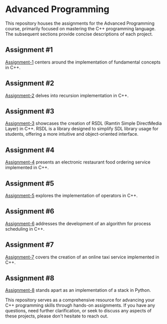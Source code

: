 # Advanced Programming

This repository houses the assignments for the Advanced Programming course, primarily focused on mastering the C++ programming language. The subsequent sections provide concise descriptions of each project.

## Assignment #1
[Assignment-1](./Assignment-1/) centers around the implementation of fundamental concepts in C++.

## Assignment #2
[Assignment-2](./Assignment-2/) delves into recursion implementation in C++.

## Assignment #3
[Assignment-3](./Assignment-3/) showcases the creation of RSDL (Ramtin Simple DirectMedia Layer) in C++. RSDL is a library designed to simplify SDL library usage for students, offering a more intuitive and object-oriented interface.

## Assignment #4
[Assignment-4](./Assignment-4/) presents an electronic restaurant food ordering service implemented in C++.

## Assignment #5
[Assignment-5](./Assignment-5/) explores the implementation of operators in C++.

## Assignment #6
[Assignment-6](./Assignment-6/) addresses the development of an algorithm for process scheduling in C++.

## Assignment #7
[Assignment-7](./Assignment-7/) covers the creation of an online taxi service implemented in C++.

## Assignment #8
[Assignment-8](./Assignment-8/) stands apart as an implementation of a stack in Python.

This repository serves as a comprehensive resource for advancing your C++ programming skills through hands-on assignments. If you have any questions, need further clarification, or seek to discuss any aspects of these projects, please don't hesitate to reach out.
